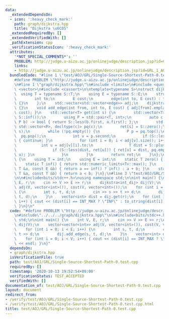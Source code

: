 ```yaml
---
data:
  _extendedDependsOn:
  - icon: ':heavy_check_mark:'
    path: graph/dijkstra.hpp
    title: "Dijkstra \u6CD5"
  _extendedRequiredBy: []
  _extendedVerifiedWith: []
  _pathExtension: cpp
  _verificationStatusIcon: ':heavy_check_mark:'
  attributes:
    '*NOT_SPECIAL_COMMENTS*': ''
    PROBLEM: http://judge.u-aizu.ac.jp/onlinejudge/description.jsp?id=GRL_1_A&lang=ja
    links:
    - http://judge.u-aizu.ac.jp/onlinejudge/description.jsp?id=GRL_1_A&lang=ja
  bundledCode: "#line 1 \"test/AOJ/GRL/Single-Source-Shortest-Path-0.test.cpp\"\n\
    #define PROBLEM \"http://judge.u-aizu.ac.jp/onlinejudge/description.jsp?id=GRL_1_A&lang=ja\"\
    \n#line 1 \"graph/dijkstra.hpp\"\n#include <limits>\n#include <queue>\n#include\
    \ <vector>\n#include <cassert>\n\ntemplate<typename S>\nstruct dijkstra {\n  \
    \  using T = typename S::T;\n    using E = typename S::E;\n    struct edge {\n\
    \        int to;\n        E cost;\n        edge(int to, E cost) : to(to), cost(cost)\
    \ {}\n    };\n    std::vector<std::vector<edge>> adj;\n    dijkstra(int n) : adj(n)\
    \ {}\n    void add_edge(int from, int to, E cost) { adj[from].emplace_back(to,\
    \ cost); }\n    std::vector<T> get(int s) {\n        std::vector<T> ret(adj.size(),\
    \ S::inf());\n        using P = std::pair<T, int>;\n        auto c = [&](P a,\
    \ P b) -> bool { return S::less(b.first, a.first); };\n        std::priority_queue<P,\
    \ std::vector<P>, decltype(c)> pq(c);\n        ret[s] = S::zero();\n        pq.emplace(ret[s],\
    \ s);\n        while (!pq.empty()) {\n            P p = pq.top();\n          \
    \  pq.pop();\n            int v = p.second;\n            if (S::less(ret[v], p.first))\
    \ { continue; }\n            for (int i = 0; i < adj[v].size(); i++) {\n     \
    \           int u = adj[v][i].to;\n                T dist = S::plus(ret[v], adj[v][i].cost);\n\
    \                if (S::less(dist, ret[u])) { ret[u] = dist, pq.emplace(ret[u],\
    \ u); }\n            }\n        }\n        return ret;\n    }\n};\n\nstruct int_dij\
    \ {\n    using T = int;\n    using E = int;\n    static T zero() { return 0; }\n\
    \    static T inf() { return std::numeric_limits<T>::max(); }\n    static T plus(const\
    \ T &a, const E &b) { return a == inf() ? inf() : a + b; }\n    static bool less(const\
    \ T &a, const T &b) { return a < b; }\n};\n#line 3 \"test/AOJ/GRL/Single-Source-Shortest-Path-0.test.cpp\"\
    \n\n#include<bits/stdc++.h>\nusing namespace std;\n\nint main() {\n    int V,\
    \ E, r;\n    cin >> V >> E >> r;\n    dijkstra<int_dij> dij(V);\n    vector<vector<int>>\
    \ adj(V, vector<int>()), cost(V, vector<int>());\n    for (int i = 0; i < E; i++)\
    \ {\n        int s, t, d;\n        cin >> s >> t >> d;\n        dij.add_edge(s,\
    \ t, d);\n    }\n    vector<int> dist = dij.get(r);\n    for (int i = 0; i < V;\
    \ i++) { cout << (dist[i] == INT_MAX ? \"INF\" : to_string(dist[i])) << endl;\
    \ }\n}\n"
  code: "#define PROBLEM \"http://judge.u-aizu.ac.jp/onlinejudge/description.jsp?id=GRL_1_A&lang=ja\"\
    \n#include\"../../../graph/dijkstra.hpp\"\n\n#include<bits/stdc++.h>\nusing namespace\
    \ std;\n\nint main() {\n    int V, E, r;\n    cin >> V >> E >> r;\n    dijkstra<int_dij>\
    \ dij(V);\n    vector<vector<int>> adj(V, vector<int>()), cost(V, vector<int>());\n\
    \    for (int i = 0; i < E; i++) {\n        int s, t, d;\n        cin >> s >>\
    \ t >> d;\n        dij.add_edge(s, t, d);\n    }\n    vector<int> dist = dij.get(r);\n\
    \    for (int i = 0; i < V; i++) { cout << (dist[i] == INT_MAX ? \"INF\" : to_string(dist[i]))\
    \ << endl; }\n}"
  dependsOn:
  - graph/dijkstra.hpp
  isVerificationFile: true
  path: test/AOJ/GRL/Single-Source-Shortest-Path-0.test.cpp
  requiredBy: []
  timestamp: '2020-10-13 19:52:54+09:00'
  verificationStatus: TEST_ACCEPTED
  verifiedWith: []
documentation_of: test/AOJ/GRL/Single-Source-Shortest-Path-0.test.cpp
layout: document
redirect_from:
- /verify/test/AOJ/GRL/Single-Source-Shortest-Path-0.test.cpp
- /verify/test/AOJ/GRL/Single-Source-Shortest-Path-0.test.cpp.html
title: test/AOJ/GRL/Single-Source-Shortest-Path-0.test.cpp
---
```

